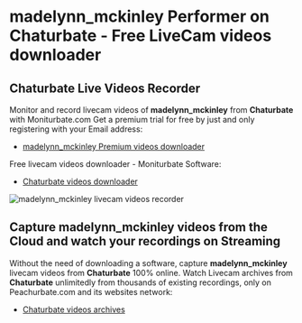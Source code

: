 # madelynn_mckinley Performer on Chaturbate - Free LiveCam videos downloader

## Chaturbate Live Videos Recorder

Monitor and record livecam videos of **madelynn_mckinley** from **Chaturbate** with Moniturbate.com
Get a premium trial for free by just and only registering with your Email address:
* [madelynn_mckinley Premium videos downloader](https://moniturbate.com/request-demo-licence-key.html)

Free livecam videos downloader - Moniturbate Software:
* [Chaturbate videos downloader](https://moniturbate.com/moniturbate-download-software.html)

![madelynn_mckinley livecam videos recorder](https://peachurnet.com/templates/moniturbate-software.png)


## Capture madelynn_mckinley videos from the Cloud and watch your recordings on Streaming

Without the need of downloading a software, capture **madelynn_mckinley** livecam videos from **Chaturbate** 100% online.
Watch Livecam archives from **Chaturbate** unlimitedly from thousands of existing recordings, only on Peachurbate.com and its websites network:
* [Chaturbate videos archives](https://peachurnet.com/)
